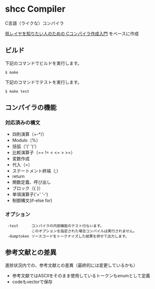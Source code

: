 # shcc Compiler
C言語（ライクな）コンパイラ

[低レイヤを知りたい人のための Cコンパイラ作成入門](https://www.sigbus.info/compilerbook/) をベースに作成

## ビルド

下記のコマンドでビルドを実行します。

    $ make

下記のコマンドでテストを実行します。

    $ make test

## コンパイラの機能

### 対応済みの構文

- 四則演算（+-*/）
- Modulo（%）
- 括弧（'(' ')'）
- 比較演算子（== != < <= > >=）
- 変数作成
- 代入（=）
- ステートメント終端（;）
- return
- 関数定義、呼び出し
- ブロック（{ }）
- 単項演算子('+' '-')
- 制御構文(if-else for)

### オプション

```
 -test      コンパイラの内部機能のテスト行ないます。
            このオプションを指定された場合コンパイルは実行されません。
 -dumptoken ソースコードをトークナイズした結果を併せて出力します。
```

## 参考文献との差異
進捗状況内での、参考文献との差異（最終的には変更しているかも）
- 参考文献ではASCIIをそのまま使用しているトークンもenumとして定義
- codeもvectorで保存

